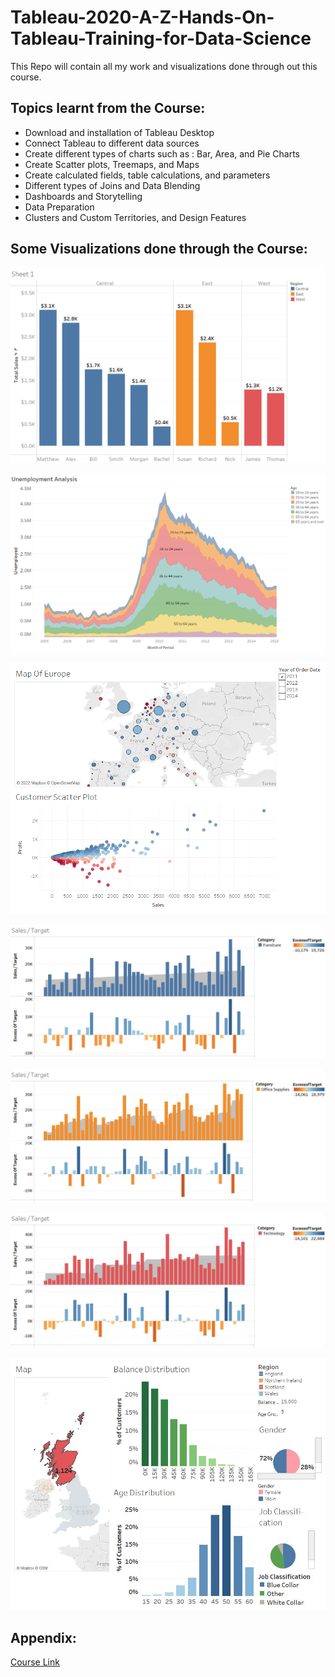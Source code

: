 # Tableau-2020-A-Z-Hands-On-Tableau-Training-for-Data-Science
This Repo will contain all my work and visualizations done through out this course.

## Topics learnt from the Course:

* Download and installation of Tableau Desktop
* Connect Tableau to different data sources
* Create different types of charts such as : Bar, Area, and Pie Charts
* Create Scatter plots, Treemaps, and Maps
* Create calculated fields, table calculations, and parameters
* Different types of Joins and Data Blending
* Dashboards and Storytelling
* Data Preparation
* Clusters and Custom Territories, and Design Features


## Some Visualizations done through the Course:

![alt text](Images/Sec2.png)

![alt text](Images/Sec3.png)

![alt text](Images/Sec4.png)

![alt text](Images/Sec5_1.jpg)

![alt text](Images/Sec5_2.jpg)

![alt text](Images/Sec5_3.jpg)

![alt text](Images/Sec_6.jpg)

## Appendix:

[Course Link](https://www.udemy.com/course/tableau10/)

